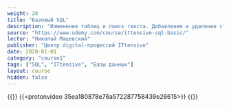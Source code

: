 ```yaml
---
weight: 28
title: "Базовый SQL"
description: "Изменение таблиц и поиск текста. Добавление и удаление столбцов"
source: "https://www.udemy.com/course/ittensive-sql-basic/"
lector: "Николай Мацевский"
publisher: "Центр digital-профессий ITtensive"
date: 2020-01-01
category: "course1"
tags: ["SQL", "ITtensive", "Базы данных"]
layout: course
hidden: false
---
```

{{<players>}}
    {{<protonvideo 35ea180878e76a572287758439e26615>}}
{{</players>}}